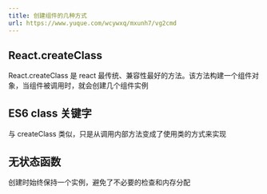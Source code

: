 ```yaml
---
title: 创建组件的几种方式
url: https://www.yuque.com/wcywxq/mxunh7/vg2cmd
---
```


<a name="P1PfC"></a>

## React.createClass

React.createClass 是 react 最传统、兼容性最好的方法。该方法构建一个组件对象，当组件被调用时，就会创建几个组件实例 <a name="TZhdR"></a>

## ES6 class 关键字

与 createClass 类似，只是从调用内部方法变成了使用类的方式来实现 <a name="v4uK5"></a>

## 无状态函数

创建时始终保持一个实例，避免了不必要的检查和内存分配
